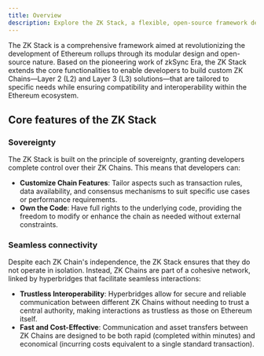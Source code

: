 ```yaml
---
title: Overview
description: Explore the ZK Stack, a flexible, open-source framework designed for creating sovereign ZK-powered Ethereum rollups, known as ZK Chains, utilizing the foundational technology of zkSync Era.
---
```


The ZK Stack is a comprehensive framework aimed at revolutionizing the development of Ethereum rollups through its modular design and open-source nature.
Based on the pioneering work of zkSync Era,
the ZK Stack extends the core functionalities to enable developers
to build custom ZK Chains—Layer 2 (L2) and Layer 3 (L3) solutions—that are tailored to specific needs
while ensuring compatibility and interoperability within the Ethereum ecosystem.

## Core features of the ZK Stack

### Sovereignty

The ZK Stack is built on the principle of sovereignty, granting developers complete control over their ZK Chains.
This means that developers can:

- **Customize Chain Features**: Tailor aspects such as transaction rules,
data availability, and consensus mechanisms to suit specific use cases or performance requirements.
- **Own the Code**: Have full rights to the underlying code, providing the freedom to modify or enhance the chain as needed without external constraints.

### Seamless connectivity

Despite each ZK Chain's independence, the ZK Stack ensures that they do not operate in isolation.
Instead, ZK Chains are part of a cohesive network, linked by hyperbridges that facilitate seamless interactions:

- **Trustless Interoperability**: Hyperbridges allow for secure and reliable communication between different ZK Chains
without needing to trust a central authority, making interactions as trustless as those on Ethereum itself.
- **Fast and Cost-Effective**: Communication and asset transfers between ZK Chains are designed to be both rapid (completed within minutes)
and economical (incurring costs equivalent to a single standard transaction).
